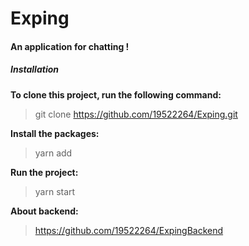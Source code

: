 # Exping
<h4>An application for chatting !</h4>

<h5>Installation</h5>
<strong>To clone this project, run the following command: </strong>

> git clone https://github.com/19522264/Exping.git

<strong>Install the packages: </strong>

> yarn add

<strong>Run the project: </strong>

> yarn start

<strong>About backend:   </strong>
> https://github.com/19522264/ExpingBackend
